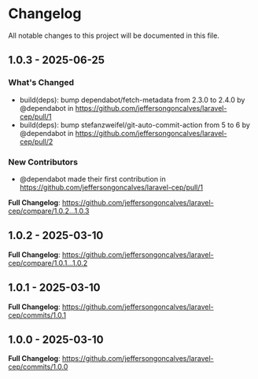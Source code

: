 # Changelog

All notable changes to this project will be documented in this file.

## 1.0.3 - 2025-06-25

### What's Changed

* build(deps): bump dependabot/fetch-metadata from 2.3.0 to 2.4.0 by @dependabot in https://github.com/jeffersongoncalves/laravel-cep/pull/1
* build(deps): bump stefanzweifel/git-auto-commit-action from 5 to 6 by @dependabot in https://github.com/jeffersongoncalves/laravel-cep/pull/2

### New Contributors

* @dependabot made their first contribution in https://github.com/jeffersongoncalves/laravel-cep/pull/1

**Full Changelog**: https://github.com/jeffersongoncalves/laravel-cep/compare/1.0.2...1.0.3

## 1.0.2 - 2025-03-10

**Full Changelog**: https://github.com/jeffersongoncalves/laravel-cep/compare/1.0.1...1.0.2

## 1.0.1 - 2025-03-10

**Full Changelog**: https://github.com/jeffersongoncalves/laravel-cep/commits/1.0.1

## 1.0.0 - 2025-03-10

**Full Changelog**: https://github.com/jeffersongoncalves/laravel-cep/commits/1.0.0
